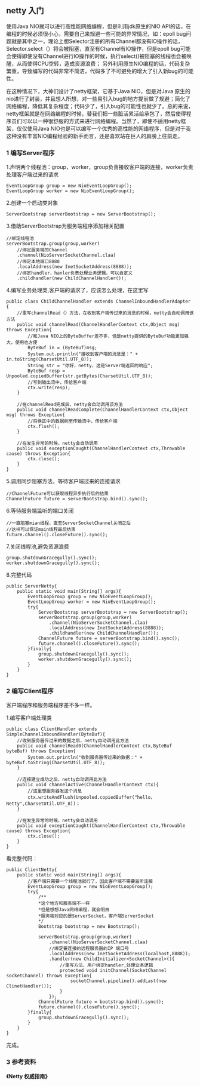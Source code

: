 ## netty 入门
使用Java NIO就可以进行高性能网络编程，但是利用jdk原生的NIO API的话，在编程的时候必须很小心，需要自己来规避一些可能的异常情况，如：epoll bug问题就是其中之一，理论上想Selector注册的所有Channel都没有IO操作的话，Selector.select（）将会被阻塞，直至有Channel有IO操作，但是epoll bug可能会使得即使没有Channel进行IO操作的时候，执行select()被阻塞的线程也会被唤醒，从而使得CPU空转，造成资源浪费； 另外利用原生NIO编程的话，代码复杂繁重，导致编写的代码非常不简洁，代码多了不可避免的增大了引入新bug的可能性。

在这种情况下，大神们设计了netty框架，它基于Java NIO，但是对Java 原生的nio进行了封装，并且想人所想，对一些易引入bug的地方提前做了规避；简化了网络编程，降低其复杂程度；代码少了，引入bug的可能性也就少了。总的来说，netty框架就是在网络编程的时候，替我们把一些脏活累活给承包了，然后使得程序员们可以以一种很舒服的方式来进行网络编程。当然了，即使不适用netty框架，仅仅使用Java NIO也是可以编写一个优秀的高性能的网络程序，但是对于我这种没有丰富NIO编程经验的新手而言，还是喜欢站在巨人的肩膀上往前走。

### 1 编写Server程序

1.声明两个线程池：group，worker，group负责接收客户端的连接，worker负责处理客户端过来的请求
```
EventLoopGroup group = new NioEventLoopGroup();
EventLoopGroup worker = new NioEventLoopGroup();
```

2.创建一个启动类对象
```
ServerBootstrap serverBootstrap = new ServerBootstrap();
```

3.借助ServerBootstrap为服务端程序添加相关配置
```
//绑定线程池
serverBootstrap.group(group,worker)
    //绑定服务端的Channel
    .channel(NioServerSocketChannel.claa)
    //绑定本地端口8888
    .localAddress(new InetSocketAddress(8888));
    //绑定handler，hanler负责处理业务逻辑，可以自定义
    .childhandler(new ChildChannelHandler());
```

4.编写业务处理类,客户端的请求了，应该怎么处理，在这里写
```
public class ChildChannelHandler extends ChannelInboundHandlerAdapter {
    //重写channelRead（）方法，在收到客户端传过来的消息的时候，netty会自动调用该方法
    public void channelRead(ChannelHandlerContext ctx,Object msg) throws Exception{
        //和Java NIO上的ByteBuffer差不多，但是netty提供的ByteBuf功能更加强大，使用也方便
        ByteBuf in = (ByteBuf)msg;
        System.out.println("接收到客户端的消息是：" + in.toString(CharsetUtil.UTF_8));
        String str = "你好，netty，这是Server端返回的响应";
        ByteBuf resp = Unpooled.copiedBuffer(str.getBytes(CharsetUtil.UTF_8));
        //写到输出流中，传给客户端
        ctx.write(resp);
    }
    
    //在channelRead完成后，netty会自动调用该方法
    public void channelReadComplete(ChannelHandlerContext ctx,Object msg) throws Exception{
        //将换区中的数据刷至传输流中，传给客户端
        ctx.flush();
    }
    
    //在发生异常的时候，netty会自动调用
    public void exceptionCaught(ChannelHandlerContext ctx,Throwable cause) throws Exception{
        ctx.close();
    }
}
```

5.调用同步阻塞方法，等待客户端过来的连接请求
```
//ChannelFuture可以获取线程异步执行后的结果
ChannelFuture future = serverBootstrap.bind().sync();
```

6.等待服务端监听的端口关闭
```
//一直阻塞mian线程，直至ServerSocketChannel关闭之后
//这样可以保证main线程最后结束
future.channel().closeFuture().sync();
```

7.关闭线程池,避免资源浪费
```
group.shutdownGracegully().sync();
worker.shutdownGracegully().sync();
```

8.完整代码
```
public ServerNetty{
    public static void main(String[] args){
        EventLoopGroup group = new NioEventLoopGroup();
        EventLoopGroup worker = new NioEventLoopGroup();
        try{
            ServerBootstrap serverBootstrap = new ServerBootstrap();
            serverBootstrap.group(group,worker)
                .channel(NioServerSocketChannel.claa)
                .localAddress(new InetSocketAddress(8888));
                .childhandler(new ChildChannelHandler());
            ChannelFuture future = serverBootstrap.bind().sync();
            future.channel().closeFuture().sync();
        }finally{
            group.shutdownGracegully().sync();
            worker.shutdownGracegully().sync();
        }
    }
}
```

### 2 编写Client程序
客户端程序和服务端程序差不多一样。

1.编写客户端处理类
```
public class ClientHandler extends SimpleChannelInboundHandler(ByteBuf){
    //收到服务器传过来的数据之后，netty自动调用此方法
    public void channelRead0(ChannelHandlerContext ctx,ByteBuf byteBuf) throws Exception{
        System.out.println("收到服务器传过来的数据：" + byteBuf.toString(CharsetUtil.UTF_8));
    }
    
    //连接建立成功之后，netty自动调用此方法
    public void channelActive(ChannelHandlerContext ctx){
        //这里想服务器发送个消息
        ctx.writeAndFlush(Unpooled.copiedBuffer("hello，Netty",CharsetUtil.UTF_8))；
    }
    
    //在发生异常的时候，netty会自动调用
    public void exceptionCaught(ChannelHandlerContext ctx,Throwable cause) throws Exception{
        ctx.close();
    }
}
```

看完整代码：
```
public ClientNetty{
    public static void main(String[] args){
        //客户端只需要一个线程池就行了，因此客户端不需要监听连接
        EventLoopGroup group = new NioEventLoopGroup();
        try{
            /**
            *这个地方和服务端不一样
            *但是想想Java网络编程，就会明白
            *服务端对应的是ServerSocket，客户端ServerSocket
            */
            Bootstrap bootstrap = new Bootstrap();
            
            serverBootstrap.group(group,worker)
                .channel(NioServerSocketChannel.claa)
                //绑定要连接的远程服务器的IP 端口号
                .localAddress(new InetSocketAddress(localhost,8888));
                .handler(new ChildInitializer<SocketChannel>(){
                    //重写方法，用户绑定handler,处理业务逻辑
                    protected void initChannel(SocketChannel socketChannel) throws Exception{
                        socketChannel.pipeline().addLast(new ClinetHandler());
                    }
                });
            ChannelFuture future = bootstrap.bind().sync();
            future.channel().closeFuture().sync();
        }finally{
            group.shutdownGracegully().sync();
        }
    }
}
```
完成。

### 3 参考资料   
**《Netty 权威指南》**
